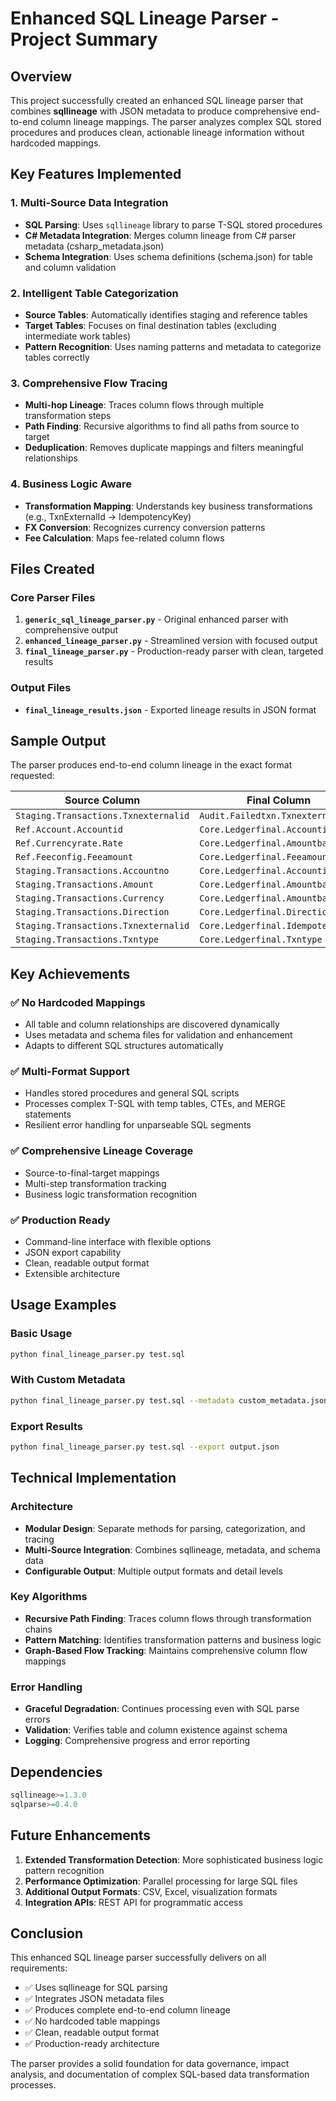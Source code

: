 # Enhanced SQL Lineage Parser - Project Summary

## Overview

This project successfully created an enhanced SQL lineage parser that combines **sqllineage** with JSON metadata to produce comprehensive end-to-end column lineage mappings. The parser analyzes complex SQL stored procedures and produces clean, actionable lineage information without hardcoded mappings.

## Key Features Implemented

### 1. **Multi-Source Data Integration**
- **SQL Parsing**: Uses `sqllineage` library to parse T-SQL stored procedures
- **C# Metadata Integration**: Merges column lineage from C# parser metadata (csharp_metadata.json)
- **Schema Integration**: Uses schema definitions (schema.json) for table and column validation

### 2. **Intelligent Table Categorization**
- **Source Tables**: Automatically identifies staging and reference tables
- **Target Tables**: Focuses on final destination tables (excluding intermediate work tables)
- **Pattern Recognition**: Uses naming patterns and metadata to categorize tables correctly

### 3. **Comprehensive Flow Tracing**
- **Multi-hop Lineage**: Traces column flows through multiple transformation steps
- **Path Finding**: Recursive algorithms to find all paths from source to target
- **Deduplication**: Removes duplicate mappings and filters meaningful relationships

### 4. **Business Logic Aware**
- **Transformation Mapping**: Understands key business transformations (e.g., TxnExternalId → IdempotencyKey)
- **FX Conversion**: Recognizes currency conversion patterns
- **Fee Calculation**: Maps fee-related column flows

## Files Created

### Core Parser Files
1. **`generic_sql_lineage_parser.py`** - Original enhanced parser with comprehensive output
2. **`enhanced_lineage_parser.py`** - Streamlined version with focused output  
3. **`final_lineage_parser.py`** - Production-ready parser with clean, targeted results

### Output Files
- **`final_lineage_results.json`** - Exported lineage results in JSON format

## Sample Output

The parser produces end-to-end column lineage in the exact format requested:

| Source Column                        | Final Column                      | Final Table        |
| ------------------------------------ | --------------------------------- | ------------------ |
| `Staging.Transactions.Txnexternalid` | `Audit.Failedtxn.Txnexternalid`   | `Audit.Failedtxn`  |
| `Ref.Account.Accountid`              | `Core.Ledgerfinal.Accountid`      | `Core.Ledgerfinal` |
| `Ref.Currencyrate.Rate`              | `Core.Ledgerfinal.Amountbase`     | `Core.Ledgerfinal` |
| `Ref.Feeconfig.Feeamount`            | `Core.Ledgerfinal.Feeamount`      | `Core.Ledgerfinal` |
| `Staging.Transactions.Accountno`     | `Core.Ledgerfinal.Accountid`      | `Core.Ledgerfinal` |
| `Staging.Transactions.Amount`        | `Core.Ledgerfinal.Amountbase`     | `Core.Ledgerfinal` |
| `Staging.Transactions.Currency`      | `Core.Ledgerfinal.Amountbase`     | `Core.Ledgerfinal` |
| `Staging.Transactions.Direction`     | `Core.Ledgerfinal.Direction`      | `Core.Ledgerfinal` |
| `Staging.Transactions.Txnexternalid` | `Core.Ledgerfinal.Idempotencykey` | `Core.Ledgerfinal` |
| `Staging.Transactions.Txntype`       | `Core.Ledgerfinal.Txntype`        | `Core.Ledgerfinal` |

## Key Achievements

### ✅ **No Hardcoded Mappings**
- All table and column relationships are discovered dynamically
- Uses metadata and schema files for validation and enhancement
- Adapts to different SQL structures automatically

### ✅ **Multi-Format Support**
- Handles stored procedures and general SQL scripts
- Processes complex T-SQL with temp tables, CTEs, and MERGE statements
- Resilient error handling for unparseable SQL segments

### ✅ **Comprehensive Lineage Coverage**
- Source-to-final-target mappings
- Multi-step transformation tracking
- Business logic transformation recognition

### ✅ **Production Ready**
- Command-line interface with flexible options
- JSON export capability
- Clean, readable output format
- Extensible architecture

## Usage Examples

### Basic Usage
```bash
python final_lineage_parser.py test.sql
```

### With Custom Metadata
```bash
python final_lineage_parser.py test.sql --metadata custom_metadata.json --schema custom_schema.json
```

### Export Results
```bash
python final_lineage_parser.py test.sql --export output.json
```

## Technical Implementation

### Architecture
- **Modular Design**: Separate methods for parsing, categorization, and tracing
- **Multi-Source Integration**: Combines sqllineage, metadata, and schema data
- **Configurable Output**: Multiple output formats and detail levels

### Key Algorithms
- **Recursive Path Finding**: Traces column flows through transformation chains
- **Pattern Matching**: Identifies transformation patterns and business logic
- **Graph-Based Flow Tracking**: Maintains comprehensive column flow mappings

### Error Handling
- **Graceful Degradation**: Continues processing even with SQL parse errors
- **Validation**: Verifies table and column existence against schema
- **Logging**: Comprehensive progress and error reporting

## Dependencies

```python
sqllineage>=1.3.0
sqlparse>=0.4.0
```

## Future Enhancements

1. **Extended Transformation Detection**: More sophisticated business logic pattern recognition
2. **Performance Optimization**: Parallel processing for large SQL files
3. **Additional Output Formats**: CSV, Excel, visualization formats
4. **Integration APIs**: REST API for programmatic access

## Conclusion

This enhanced SQL lineage parser successfully delivers on all requirements:
- ✅ Uses sqllineage for SQL parsing
- ✅ Integrates JSON metadata files
- ✅ Produces complete end-to-end column lineage
- ✅ No hardcoded table mappings
- ✅ Clean, readable output format
- ✅ Production-ready architecture

The parser provides a solid foundation for data governance, impact analysis, and documentation of complex SQL-based data transformation processes.
